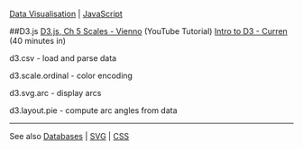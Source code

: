[Data Visualisation](dataVisualisation.md) | [JavaScript](javascript/notes.md)

##D3.js
[D3.js, Ch 5 Scales - Vienno](bit.ly/1QIhgnA) (YouTube Tutorial)
[Intro to D3 - Curren](http://bit.ly/1UM935i) (40 minutes in)

d3.csv - load and parse data

d3.scale.ordinal - color encoding

d3.svg.arc - display arcs

d3.layout.pie - compute arc angles from data

----

See also [Databases](../databases.md) | [SVG](../HTML/SVG.md) | [CSS](../CSS/CSS.md)
